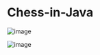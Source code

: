 # Chess-in-Java

![image](https://github.com/user-attachments/assets/f5e56163-7781-4aa9-be94-05fb12a97c64)

![image](https://github.com/user-attachments/assets/82e5a6aa-df1e-432f-b37d-04377ca2e608)
